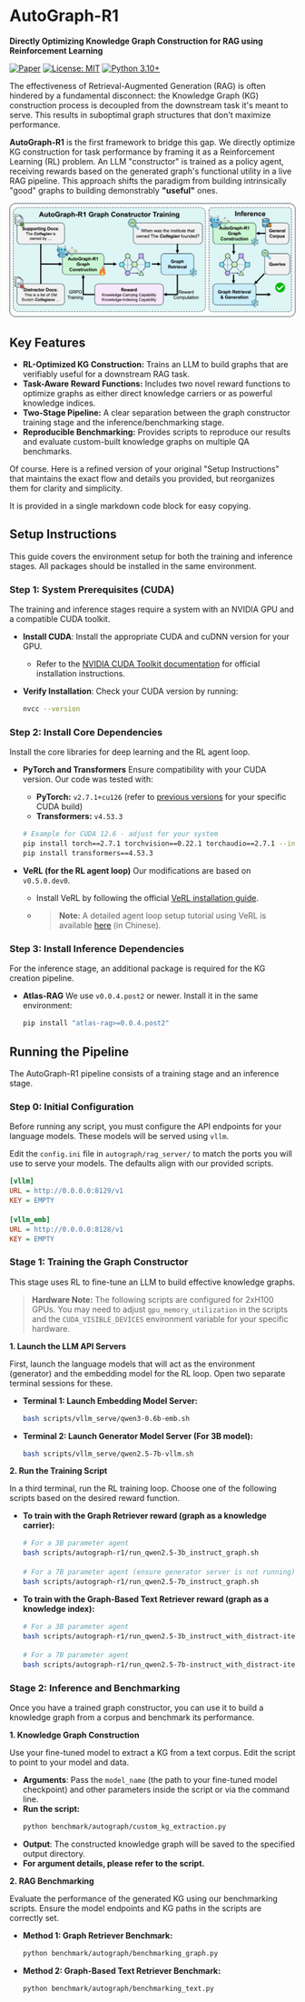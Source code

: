 # AutoGraph-R1

**Directly Optimizing Knowledge Graph Construction for RAG using Reinforcement Learning**

[![Paper](https://img.shields.io/badge/paper-ARXIV_ID-B31B1B.svg)](https://arxiv.org/abs/YOUR_PAPER_ID)
[![License: MIT](https://img.shields.io/badge/License-MIT-yellow.svg)](https://opensource.org/licenses/MIT)
[![Python 3.10+](https://img.shields.io/badge/python-3.10+-blue.svg)](https://www.python.org/downloads/release/python-3100/)

The effectiveness of Retrieval-Augmented Generation (RAG) is often hindered by a fundamental disconnect: the Knowledge Graph (KG) construction process is decoupled from the downstream task it's meant to serve. This results in suboptimal graph structures that don't maximize performance.

**AutoGraph-R1** is the first framework to bridge this gap. We directly optimize KG construction for task performance by framing it as a Reinforcement Learning (RL) problem. An LLM "constructor" is trained as a policy agent, receiving rewards based on the generated graph's functional utility in a live RAG pipeline. This approach shifts the paradigm from building intrinsically "good" graphs to building demonstrably **"useful"** ones.

![AutoGraph-R1 Overview](image/autograph-r1.png)

## Key Features

-   **RL-Optimized KG Construction:** Trains an LLM to build graphs that are verifiably useful for a downstream RAG task.
-   **Task-Aware Reward Functions:** Includes two novel reward functions to optimize graphs as either direct knowledge carriers or as powerful knowledge indices.
-   **Two-Stage Pipeline:** A clear separation between the graph constructor training stage and the inference/benchmarking stage.
-   **Reproducible Benchmarking:** Provides scripts to reproduce our results and evaluate custom-built knowledge graphs on multiple QA benchmarks.


Of course. Here is a refined version of your original "Setup Instructions" that maintains the exact flow and details you provided, but reorganizes them for clarity and simplicity.

It is provided in a single markdown code block for easy copying.


## Setup Instructions

This guide covers the environment setup for both the training and inference stages. All packages should be installed in the same environment.

### Step 1: System Prerequisites (CUDA)

The training and inference stages require a system with an NVIDIA GPU and a compatible CUDA toolkit.

-   **Install CUDA**: Install the appropriate CUDA and cuDNN version for your GPU.
    -   Refer to the [NVIDIA CUDA Toolkit documentation](https://developer.nvidia.com/cuda-downloads) for official installation instructions.

-   **Verify Installation**: Check your CUDA version by running:
    ```bash
    nvcc --version
    ```

### Step 2: Install Core Dependencies

Install the core libraries for deep learning and the RL agent loop.

-   **PyTorch and Transformers**
    Ensure compatibility with your CUDA version. Our code was tested with:
    -   **PyTorch:** `v2.7.1+cu126` (refer to [previous versions](https://pytorch.org/get-started/previous-versions/) for your specific CUDA build)
    -   **Transformers:** `v4.53.3`

    ```bash
    # Example for CUDA 12.6 - adjust for your system
    pip install torch==2.7.1 torchvision==0.22.1 torchaudio==2.7.1 --index-url https://download.pytorch.org/whl/cu126
    pip install transformers==4.53.3
    ```

-   **VeRL (for the RL agent loop)**
    Our modifications are based on `v0.5.0.dev0`.
    -   Install VeRL by following the official [VeRL installation guide](https://verl.readthedocs.io/en/v0.5.x/start/install.html#install-from-custom-environment).
    -   > **Note:** A detailed agent loop setup tutorial using VeRL is available [here](https://github.com/zhaochenyang20/Awesome-ML-SYS-Tutorial/blob/703711904b3f69a187068916b29264c310f056cc/rlhf/verl/multi-turn/tool_examples/agent_loop.md) (in Chinese).

### Step 3: Install Inference Dependencies

For the inference stage, an additional package is required for the KG creation pipeline.

-   **Atlas-RAG**
    We use `v0.0.4.post2` or newer. Install it in the same environment:
    ```bash
    pip install "atlas-rag>=0.0.4.post2"
    ```


## Running the Pipeline

The AutoGraph-R1 pipeline consists of a training stage and an inference stage.

### Step 0: Initial Configuration

Before running any script, you must configure the API endpoints for your language models. These models will be served using `vllm`.

Edit the `config.ini` file in `autograph/rag_server/` to match the ports you will use to serve your models. The defaults align with our provided scripts.

```ini
[vllm]
URL = http://0.0.0.0:8129/v1
KEY = EMPTY

[vllm_emb]
URL = http://0.0.0.0:8128/v1
KEY = EMPTY
```

### Stage 1: Training the Graph Constructor

This stage uses RL to fine-tune an LLM to build effective knowledge graphs.

> **Hardware Note:** The following scripts are configured for 2xH100 GPUs. You may need to adjust `gpu_memory_utilization` in the scripts and the `CUDA_VISIBLE_DEVICES` environment variable for your specific hardware.

**1. Launch the LLM API Servers**

First, launch the language models that will act as the environment (generator) and the embedding model for the RL loop. Open two separate terminal sessions for these.

-   **Terminal 1: Launch Embedding Model Server:**
    ```bash
    bash scripts/vllm_serve/qwen3-0.6b-emb.sh
    ```
-   **Terminal 2: Launch Generator Model Server (For 3B model):**
    ```bash
    bash scripts/vllm_serve/qwen2.5-7b-vllm.sh
    ```

**2. Run the Training Script**

In a third terminal, run the RL training loop. Choose one of the following scripts based on the desired reward function.

-   **To train with the Graph Retriever reward (graph as a knowledge carrier):**
    ```bash
    # For a 3B parameter agent
    bash scripts/autograph-r1/run_qwen2.5-3b_instruct_graph.sh

    # For a 7B parameter agent (ensure generator server is not running)
    bash scripts/autograph-r1/run_qwen2.5-7b_instruct_graph.sh
    ```

-   **To train with the Graph-Based Text Retriever reward (graph as a knowledge index):**
    ```bash
    # For a 3B parameter agent
    bash scripts/autograph-r1/run_qwen2.5-3b_instruct_with_distract-iterative-hipporag-2.sh
    
    # For a 7B parameter agent
    bash scripts/autograph-r1/run_qwen2.5-7b-instruct_with_distract-iterative-hipporag-2.sh
    ```

### Stage 2: Inference and Benchmarking

Once you have a trained graph constructor, you can use it to build a knowledge graph from a corpus and benchmark its performance.

**1. Knowledge Graph Construction**

Use your fine-tuned model to extract a KG from a text corpus. Edit the script to point to your model and data.

-   **Arguments**: Pass the `model_name` (the path to your fine-tuned model checkpoint) and other parameters inside the script or via the command line.
-   **Run the script:**
    ```bash
    python benchmark/autograph/custom_kg_extraction.py
    ```
-   **Output**: The constructed knowledge graph will be saved to the specified output directory.
-   **For argument details, please refer to the script.**

**2. RAG Benchmarking**

Evaluate the performance of the generated KG using our benchmarking scripts. Ensure the model endpoints and KG paths in the scripts are correctly set.

-   **Method 1: Graph Retriever Benchmark:**
    ```bash
    python benchmark/autograph/benchmarking_graph.py
    ```

-   **Method 2: Graph-Based Text Retriever Benchmark:**
    ```bash
    python benchmark/autograph/benchmarking_text.py
    ```

<!-- ## Citation

If you find this work useful in your research, please consider citing our paper:

```bibtex
@misc{your_paper_id_here,
      title={Building effective knowledge graphs for Retrieval-Augmented Generation}, 
      author={First Author and Second Author and Third Author},
      year={2024},
      eprint={YOUR_ARXIV_ID_HERE},
      archivePrefix={arXiv},
      primaryClass={cs.CL}
}
``` -->